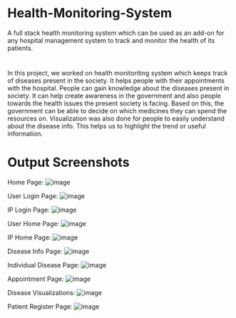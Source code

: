 # Health-Monitoring-System
A full stack health monitoring system which can be used as an add-on for any hospital management system to track and monitor the health of its patients.

#
In this project, we worked on health monitoriting system which keeps track of
diseases present in the society. It helps people with their appointments with the
hospital. People can gain knowledge about the diseases present in society. It can
help create awareness in the government and also people towards the health
issues the present society is facing.
Based on this, the government can be able to decide on which medicines they
can spend the resources on.
Visualization was also done for people to easily understand about the disease
info. This helps us to highlight the trend or useful information. 

# Output Screenshots
Home Page:
![image](https://user-images.githubusercontent.com/76104612/150318926-3dabcfb4-cf66-4894-ba5e-0e49e0f67ec9.png)

User Login Page:
![image](https://user-images.githubusercontent.com/76104612/150319063-528548e5-a6c5-4e8b-a458-87e2d83700b6.png)

IP Login Page:
![image](https://user-images.githubusercontent.com/76104612/150319195-08fe615d-155d-41ae-b1b0-5c4b8a9edc0f.png)

User Home Page:
![image](https://user-images.githubusercontent.com/76104612/150319326-35c9f2d0-21e4-4ad9-8798-4a1eeda955e7.png)

IP Home Page:
![image](https://user-images.githubusercontent.com/76104612/150319420-a49239bd-2bab-41b5-92d9-09ad13eaa0e8.png)

Disease Info Page:
![image](https://user-images.githubusercontent.com/76104612/150319569-ab35ce66-15de-41aa-88be-68f8eb2e1c8d.png)

Individual Disease Page:
![image](https://user-images.githubusercontent.com/76104612/150319691-328ae789-8f4e-445e-92ff-4ce61d0e70ca.png)

Appointment Page:
![image](https://user-images.githubusercontent.com/76104612/150319784-0d53ba90-b730-4b3a-8547-226e57980e75.png)

Disease Visualizations:
![image](https://user-images.githubusercontent.com/76104612/150319911-bcbbf157-6454-4ab9-82f8-3d53e02b96f4.png)

Patient Register Page:
![image](https://user-images.githubusercontent.com/76104612/150320020-d2ec944e-603d-4281-b986-d0fdfae961f6.png)

